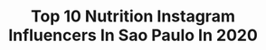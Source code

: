 ---
title: Top 10 Nutrition Instagram Influencers In Sao Paulo In 2020
description: >-
  Find top nutrition Instagram influencers in Sao Paulo in 2020. Most popular hashtags: #foco #gym #tbt #dieta.
platform: Instagram
hits: 7
text_top: Identify the most popular Instagram accounts on inBeat.
text_bottom: inBeat aggregates 7 Instagram influencers like this in Sao Paulo, Brazil for you to collaborate.
profiles:
  - username: "raf92felipe"
    fullname: >-
      Rafael Oliveira
    bio: >-
      🙋🏽‍♂️28 years 👨🏽‍🎓nutrition 📍São Paulo, Brasil🇧🇷 📩 Parcerias/trabalhos direct
    location: "Brazil"
    followers: 265505
    engagement: 102
    commentsToLikes: 0.016479
    id: ck5zrobzwwygo0i14oqjjyj3c
    verified: false
    hashtags: "#gym, #after, #verao, #argentina"
  - username: "cadubarretobr"
    fullname: >-
      Cadu Barreto
    bio: >-
      📍São Paulo #Globetrotter | #Fitness | #Travel | #Nutrition ✈️ 🌎 🏋🏻‍♀️🍗🏳️‍🌈 👑 Teste meus filtros! Try my Filters! 🤗
    location: "Brazil"
    followers: 33495
    engagement: 456
    commentsToLikes: 0.046725
    id: ck8t33zf51rjt0j78ptl521m2
    verified: false
    hashtags: "#hairy, #bearded, #stud, #barbado"
  - username: "_moorais"
    fullname: >-
      Lucas Morais 
    bio: >-
      • Insta Oficial • Publicidade @colgatebrasil • Empresário @lustimport • São Paulo / • Taurino ⬇️Clique faça seu pedido via Whats⬇️
    location: "Brazil"
    followers: 27958
    engagement: 387
    commentsToLikes: 0.023099
    id: ck14i0ngfd2nm0i194lexn7vj
    verified: false
    hashtags: "#workout, #body, #sa, #gayboy"
  - username: "braulioestima"
    fullname: >-
      Braulio Estima
    bio: >-
      @graciebarra @jiujitsunutrition @noccouk @gbwear • BJJ (ADCC) multiple time World Champion • Black Belt 4th degree JIU JITSU NUTRITION
    location: "Brazil"
    followers: 114842
    engagement: 111
    commentsToLikes: 0.034037
    id: ck55jj83px5710i11jq7kyfc4
    verified: true
    hashtags: "#bjj, #braulioestima, #gbathome, #repost"
  - username: "dra_analia"
    fullname: >-
      ANÁLIA BARHOUCH
    bio: >-
      Nutricionista Mestre e Doutora Dietitian M.S. Ph.D 🇧🇷 living in NYC Observership in Obesity at Lenox Hill Hospital 🇺🇸 Agende a consulta online👇
    location: "Brazil"
    followers: 199168
    engagement: 73
    commentsToLikes: 0.117302
    id: ck0vvs89zqivc0i19af1hdphu
    verified: true
    hashtags: "#healthychoices, #weightloss, #draanalia, #nutricaocomamor"
  - username: "dra.laisfuzetto"
    fullname: >-
      Dra. Laís Fuzetto
    bio: >-
      Médica 📚 Saúde, esporte e arte 🧘🏼‍♀️ Rio Claro➡️ Av. 14, 1154 Limeira ➡️ Naturale Clínica: Av. Antônio Ometto, 525 Agendamentos ⬇️
    location: "Brazil"
    followers: 22739
    engagement: 480
    commentsToLikes: 0.030345
    id: ck14kkez7py1h0i19ih9pw72u
    verified: false
    hashtags: "#bikelove, #nutrologia, #exercise, #esporte"
  - username: "marthinhabjj"
    fullname: >-
      💎Marthinha Ferreira💎
    bio: >-
      “Tudo no tempo de Deus”🙏🏻✨ 1X Pan Kids IBJJF 1X Sul Americano IBJJF 1X Brasileiro CBJJ 2X Mundial CBJJE 3X Paulista FPJJ 4X Internacional Youth UAEJJF
    location: "Brazil"
    followers: 8648
    engagement: 489
    commentsToLikes: 0.047404
    id: ckf5vnouqp95h0j2315apoc7b
    verified: false
    hashtags: "#jiujitsulifestyle, #patrocinado, #bjjgirls, #mktbrasil"
  - username: "fabianoguigas"
    fullname: >-
      Fabiano Dantas Guigas
    bio: >-
      😷Dentista & Empreendedor CEO @centraldosuplemento @cdsdistribuidoraba @1pure_nutrition @coachsupplementbr @muscleprobr @elementox.energy Youtube
    location: "Brazil"
    followers: 57941
    engagement: 1324
    commentsToLikes: 8.516038
    id: ck9wdedpof9j70j781dmzpt5e
    verified: false
    hashtags: "#tbt, #tiktok, #training, #lifestyle"
  - username: "helenkamura"
    fullname: >-
      Helen Kamura
    bio: >-
      📍Alagoana 🛩 RJ 🎓Nutrição 🦁Leonina 👑Mãe da princesa Sophie 💍 Bruno Inglez 🏋🏻‍♀️@teamcarolvaz 💊@dcx.nutrition 💪🏼@mundomarombabr Cupom 10%: Helen01
    location: "Brazil"
    followers: 23503
    engagement: 536
    commentsToLikes: 0.067710
    id: ckaov5rru36f60i78ddw9j1pm
    verified: false
    hashtags: "#exercise, #shape, #fitnessgirl, #fitstagram"
  - username: "taticoelhotati"
    fullname: >-
      Tati Coelho
    bio: >-
      RJ • SEIS PITS • VIDA SAUDÁVEL ⠀ 🌞✨ 🌊🧘🏻‍♀️🧿 ♌️ 🌻🐾 ⠀ 𝒆𝒎 𝒄𝒐𝒏𝒔𝒕𝒂𝒏𝒕𝒆 𝒆𝒗𝒐𝒍𝒖𝒄̧𝒂̃𝒐 ➜ @dcx.nutrition 🚀 ➜ @mundomarombabr 💥
    location: "Brazil"
    followers: 29488
    engagement: 1548
    commentsToLikes: 0.030101
    id: ckaov5qtk36as0i78peoq4gp0
    verified: false
    hashtags: "#sejaobem, #ootd, #yogapractice, #inspire"
---